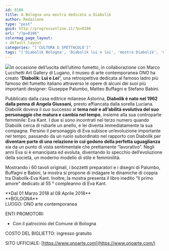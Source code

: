 ```yaml
---
id: 8186
title: A Bologna una mostra dedicata a Diabolik
author: Redazione
type: "post"
guid: http://progressonline.it/?p=8186
url: "/?p=8186"
colormag_page_layout:
- default_layout
categories: "['CULTURA E SPETTACOLO']"
tags: "['Diabolik Bologna', 'Diabolik lui e lei', 'mostra Diabolik', 'mostra Diabolik Bologna', 'mostra fumetto']"
---
```


![](https://progressonline.it/wp-content/uploads/2018/03/75535-DiabolikEVA1-300x225.jpg)In occasione dell’uscita dell’ultimo fumetto, in collaborazione con Marco Lucchetti Art Gallery di Lugano, il museo di arte contemporanea ONO ha creato “**Diabolik: Lui e Lei**“, una retrospettiva dedicata al famoso ladro più famoso del fumetto italiano attraverso le opere di alcuni dei suoi più importanti designer: Giuseppe Palumbo, Matteo Buffagni e Stefano Babini.

Pubblicato dalla casa editrice milanese Astorina, **Diabolik è nato nel 1962 dalla penna di Angela Giussani,** presto affiancata dalla sorella Luciana. Diabolik doveva il suo successo al **tema noir e all’abilità evolutiva del suo personaggio che matura e cambia nel tempo**, insieme alla sua controparte femminile: Eva Kant. I due si sono incontrati nel terzo numero quando Diabolik cerca di rubarle un anello, e lei diventa immediatamente la sua compagna. Persino il personaggio di Eva subisce un’evoluzione importante nel tempo, passando da un ruolo subordinato nel rapporto con Diabolik per **diventare parte di una relazione in cui godono della perfetta uguaglianza** sia da un punto di vista sentimentale che prettamente “lavorativo”. Negli anni Eva si è emancipata ed evoluta, diventando lo specchio dell’evoluzione della società, un moderno modello di stile e femminilità.

Mostrando i 60 tavoli originali, i bozzetti preparatori e i disegni di Palumbo, Buffagni e Babini, la mostra si propone di indagare le dinamiche di coppia tra Diabolik-Eva Kant. Inoltre, la mostra presenta il libro inedito “Il primo amore” dedicato al 55 ° compleanno di Eva Kant.

<div class="date_default">**Dal 01 Marzo 2018 al 08 Aprile 2018**

</div><div class="loc_default">**BOLOGNA**

</div><span class="lato">LUOGO:</span> ONO arte contemporanea

<span class="lato">ENTI PROMOTORI:</span>

- <div>Con il patrocinio del Comune di Bologna</div>

<span class="lato">COSTO DEL BIGLIETTO:</span> ingresso gratuito

<span class="lato">SITO UFFICIALE:</span> [https://www.onoarte.com](https://www.onoarte.com/)